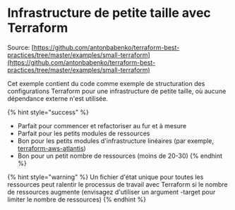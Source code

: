 # Infrastructure de petite taille avec Terraform

Source: [https://github.com/antonbabenko/terraform-best-practices/tree/master/examples/small-terraform](https://github.com/antonbabenko/terraform-best-practices/tree/master/examples/small-terraform)

Cet exemple contient du code comme exemple de structuration des configurations Terraform pour une infrastructure de petite taille, où aucune dépendance externe n'est utilisée.

{% hint style="success" %}
* Parfait pour commencer et refactoriser au fur et à mesure
* Parfait pour les petits modules de ressources
* Bon pour les petits modules d'infrastructure linéaires (par exemple, [terraform-aws-atlantis](https://github.com/terraform-aws-modules/terraform-aws-atlantis))
* Bon pour un petit nombre de ressources (moins de 20-30)
{% endhint %}

{% hint style="warning" %}
Un fichier d'état unique pour toutes les ressources peut ralentir le processus de travail avec Terraform si le nombre de ressources augmente (envisagez d'utiliser un argument -target pour limiter le nombre de ressources)
{% endhint %}
